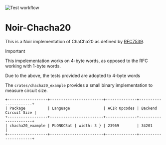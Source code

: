 ![Test workflow](https://github.com/sleepingshell/noir-chacha20/actions/workflows/ci.yaml/badge.svg)
# Noir-Chacha20

This is a Noir implementation of ChaCha20 as defined by [RFC7539](https://www.rfc-editor.org/rfc/rfc7539).
> [!IMPORTANT]
> This impelementation works on 4-byte words, as opposed to the RFC working with 1-byte words.

Due to the above, the tests provided are adopted to 4-byte words


The `crates/chacha20_example` provides a small binary implementation to measure circuit size.
```
+------------------+------------------------+--------------+----------------------+
| Package          | Language               | ACIR Opcodes | Backend Circuit Size |
+------------------+------------------------+--------------+----------------------+
| chacha20_example | PLONKCSat { width: 3 } | 23969        | 34201               |
+------------------+------------------------+--------------+----------------------+
```